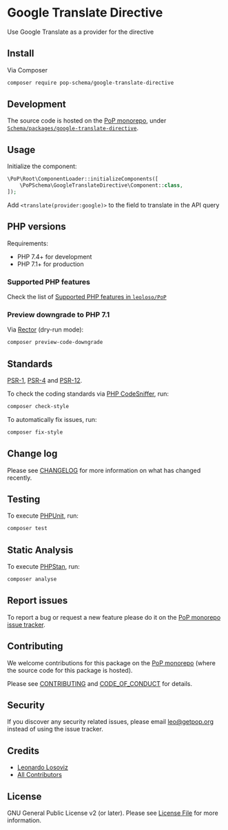 # Google Translate Directive

<!--
[![Build Status][ico-travis]][link-travis]
[![Quality Score][ico-code-quality]][link-code-quality]
[![Software License][ico-license]](LICENSE.md)
[![Latest Version on Packagist][ico-version]][link-packagist]
[![Coverage Status][ico-scrutinizer]][link-scrutinizer]
[![Total Downloads][ico-downloads]][link-downloads]
-->

Use Google Translate as a provider for the <translate> directive

## Install

Via Composer

``` bash
composer require pop-schema/google-translate-directive
```

## Development

The source code is hosted on the [PoP monorepo](https://github.com/leoloso/PoP), under [`Schema/packages/google-translate-directive`](https://github.com/leoloso/PoP/tree/master/layers/Schema/packages/google-translate-directive).

## Usage

Initialize the component:

``` php
\PoP\Root\ComponentLoader::initializeComponents([
    \PoPSchema\GoogleTranslateDirective\Component::class,
]);
```

Add `<translate(provider:google)>` to the field to translate in the API query

## PHP versions

Requirements:

- PHP 7.4+ for development
- PHP 7.1+ for production

### Supported PHP features

Check the list of [Supported PHP features in `leoloso/PoP`](https://github.com/leoloso/PoP/#supported-php-features)

### Preview downgrade to PHP 7.1

Via [Rector](https://github.com/rectorphp/rector) (dry-run mode):

```bash
composer preview-code-downgrade
```

## Standards

[PSR-1](https://www.php-fig.org/psr/psr-1), [PSR-4](https://www.php-fig.org/psr/psr-4) and [PSR-12](https://www.php-fig.org/psr/psr-12).

To check the coding standards via [PHP CodeSniffer](https://github.com/squizlabs/PHP_CodeSniffer), run:

``` bash
composer check-style
```

To automatically fix issues, run:

``` bash
composer fix-style
```

## Change log

Please see [CHANGELOG](CHANGELOG.md) for more information on what has changed recently.

## Testing

To execute [PHPUnit](https://phpunit.de/), run:

``` bash
composer test
```

## Static Analysis

To execute [PHPStan](https://github.com/phpstan/phpstan), run:

``` bash
composer analyse
```

## Report issues

To report a bug or request a new feature please do it on the [PoP monorepo issue tracker](https://github.com/leoloso/PoP/issues).

## Contributing

We welcome contributions for this package on the [PoP monorepo](https://github.com/leoloso/PoP) (where the source code for this package is hosted).

Please see [CONTRIBUTING](CONTRIBUTING.md) and [CODE_OF_CONDUCT](CODE_OF_CONDUCT.md) for details.

## Security

If you discover any security related issues, please email leo@getpop.org instead of using the issue tracker.

## Credits

- [Leonardo Losoviz][link-author]
- [All Contributors][link-contributors]

## License

GNU General Public License v2 (or later). Please see [License File](LICENSE.md) for more information.

[ico-version]: https://img.shields.io/packagist/v/pop-schema/google-translate-directive.svg?style=flat-square
[ico-license]: https://img.shields.io/badge/license-GPLv2-brightgreen.svg?style=flat-square
[ico-travis]: https://img.shields.io/travis/pop-schema/google-translate-directive/master.svg?style=flat-square
[ico-scrutinizer]: https://img.shields.io/scrutinizer/coverage/g/pop-schema/google-translate-directive.svg?style=flat-square
[ico-code-quality]: https://img.shields.io/scrutinizer/g/pop-schema/google-translate-directive.svg?style=flat-square
[ico-downloads]: https://img.shields.io/packagist/dt/pop-schema/google-translate-directive.svg?style=flat-square

[link-packagist]: https://packagist.org/packages/pop-schema/google-translate-directive
[link-travis]: https://travis-ci.org/pop-schema/google-translate-directive
[link-scrutinizer]: https://scrutinizer-ci.com/g/pop-schema/google-translate-directive/code-structure
[link-code-quality]: https://scrutinizer-ci.com/g/pop-schema/google-translate-directive
[link-downloads]: https://packagist.org/packages/pop-schema/google-translate-directive
[link-author]: https://github.com/leoloso
[link-contributors]: ../../../../../../contributors

